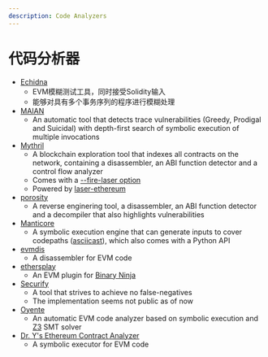 ```yaml
---
description: Code Analyzers
---
```


# 代码分析器

* [Echidna](https://github.com/trailofbits/echidna)
  * EVM模糊测试工具，同时接受Solidity输入
  * 能够对具有多个事务序列的程序进行模糊处理
* [MAIAN](https://arxiv.org/abs/1802.06038)
  * An automatic tool that detects trace vulnerabilities \(Greedy, Prodigal and Suicidal\) with depth-first search of symbolic execution of multiple invocations
* [Mythril](https://github.com/b-mueller/mythril)
  * A blockchain exploration tool that indexes all contracts on the network, containing a disassembler, an ABI function detector and a control flow analyzer
  * Comes with a [--fire-laser option](https://hackernoon.com/crafting-ethereum-exploits-by-laser-fire-1c9acf25af4f)
  * Powered by [laser-ethereum](https://github.com/b-mueller/laser-ethereum)
* [porosity](https://github.com/comaeio/porosity)
  * A reverse enginering tool, a disassembler, an ABI function detector and a decompiler that also highlights vulnerabilities
* [Manticore](https://github.com/trailofbits/manticore)
  * A symbolic execution engine that can generate inputs to cover codepaths \([asciicast](https://asciinema.org/a/154012)\), which also comes with a Python API
* [evmdis](https://github.com/arachnid/evmdis)
  * A disassembler for EVM code
* [ethersplay](https://github.com/trailofbits/ethersplay)
  * An EVM plugin for [Binary Ninja](https://binary.ninja/)
* [Securify](http://securify.ch/)
  * A tool that strives to achieve no false-negatives
  * The implementation seems not public as of now
* [Oyente](https://github.com/melonproject/oyente)
  * An automatic EVM code analyzer based on symbolic execution and [Z3](https://github.com/Z3Prover/z3) SMT solver
* [Dr. Y's Ethereum Contract Analyzer](http://dry.yoichihirai.com/)
  * A symbolic executor for EVM code

